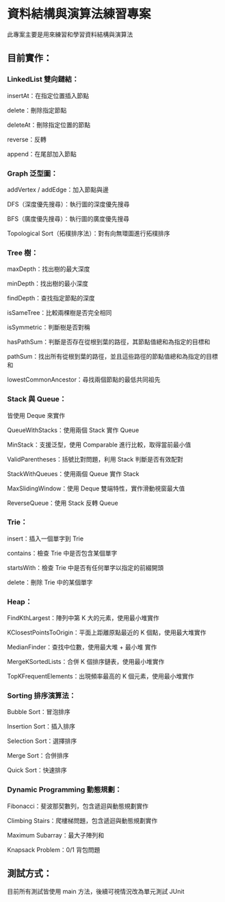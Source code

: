 # 資料結構與演算法練習專案
此專案主要是用來練習和學習資料結構與演算法

## 目前實作：
### LinkedList 雙向鏈結：

insertAt：在指定位置插入節點

delete：刪除指定節點

deleteAt：刪除指定位置的節點

reverse：反轉

append：在尾部加入節點

### Graph 泛型圖：

addVertex / addEdge：加入節點與邊

DFS（深度優先搜尋）：執行圖的深度優先搜尋

BFS（廣度優先搜尋）：執行圖的廣度優先搜尋

Topological Sort（拓樸排序法）：對有向無環圖進行拓樸排序

### Tree 樹：

maxDepth：找出樹的最大深度

minDepth：找出樹的最小深度

findDepth：查找指定節點的深度

isSameTree：比較兩棵樹是否完全相同

isSymmetric：判斷樹是否對稱

hasPathSum：判斷是否存在從根到葉的路徑，其節點值總和為指定的目標和

pathSum：找出所有從根到葉的路徑，並且這些路徑的節點值總和為指定的目標和

lowestCommonAncestor：尋找兩個節點的最低共同祖先

### Stack 與 Queue：

皆使用 Deque 來實作

QueueWithStacks：使用兩個 Stack 實作 Queue

MinStack<T>：支援泛型，使用 Comparable<T> 進行比較，取得當前最小值

ValidParentheses：括號比對問題，利用 Stack 判斷是否有效配對

StackWithQueues：使用兩個 Queue 實作 Stack

MaxSlidingWindow：使用 Deque 雙端特性，實作滑動視窗最大值

ReverseQueue：使用 Stack 反轉 Queue

### Trie：

insert：插入一個單字到 Trie

contains：檢查 Trie 中是否包含某個單字

startsWith：檢查 Trie 中是否有任何單字以指定的前綴開頭

delete：刪除 Trie 中的某個單字

### Heap：

FindKthLargest：陣列中第 K 大的元素，使用最小堆實作

KClosestPointsToOrigin：平面上距離原點最近的 K 個點，使用最大堆實作

MedianFinder：查找中位數，使用最大堆 + 最小堆 實作

MergeKSortedLists：合併 K 個排序鏈表，使用最小堆實作

TopKFrequentElements：出現頻率最高的 K 個元素，使用最小堆實作

### Sorting 排序演算法：

Bubble Sort：冒泡排序

Insertion Sort：插入排序

Selection Sort：選擇排序

Merge Sort：合併排序

Quick Sort：快速排序

### Dynamic Programming 動態規劃：

Fibonacci：斐波那契數列，包含遞迴與動態規劃實作

Climbing Stairs：爬樓梯問題，包含遞迴與動態規劃實作

Maximum Subarray：最大子陣列和

Knapsack Problem：0/1 背包問題

## 測試方式：

目前所有測試皆使用 main 方法，後續可視情況改為單元測試 JUnit

